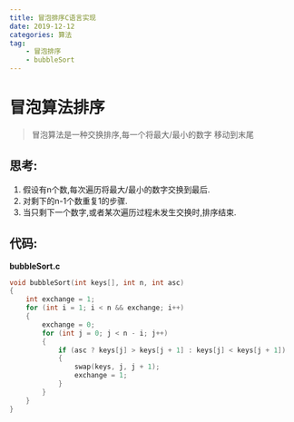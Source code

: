 ```yaml
---
title: 冒泡排序C语言实现
date: 2019-12-12
categories: 算法
tag:
    - 冒泡排序
    - bubbleSort
---
```

# 冒泡算法排序
> 冒泡算法是一种交换排序,每一个将最大/最小的数字 移动到末尾
## 思考:
1. 假设有n个数,每次遍历将最大/最小的数字交换到最后.
2. 对剩下的n-1个数重复1的步骤.
3. 当只剩下一个数字,或者某次遍历过程未发生交换时,排序结束.

## 代码:
**bubbleSort.c**
```c
void bubbleSort(int keys[], int n, int asc)
{
    int exchange = 1;
    for (int i = 1; i < n && exchange; i++)
    {
        exchange = 0;
        for (int j = 0; j < n - i; j++)
        {
            if (asc ? keys[j] > keys[j + 1] : keys[j] < keys[j + 1])
            {
                swap(keys, j, j + 1);
                exchange = 1;
            }
        }
    }
}
```